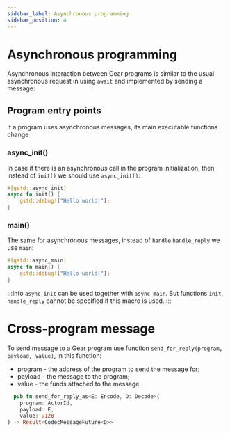 ```yaml
---
sidebar_label: Asynchronous programming
sidebar_position: 4
---
```


# Asynchronous programming

Asynchronous interaction between Gear programs is similar to the usual asynchronous request in using `await` and implemented by sending a message:

## Program entry points

if a program uses asynchronous messages, its main executable functions change

### async_init()

In case if there is an asynchronous call in the program initialization, then instead of `init()` we should use `async_init()`:

```rust
#[gstd::async_init]
async fn init() {
    gstd::debug!("Hello world!");
}
```

### main()

The same for asynchronous messages, instead of `handle` `handle_reply` we use `main`:

```rust
#[gstd::async_main]
async fn main() {
    gstd::debug!("Hello world!");
}
```

:::info
`async_init` сan be used together with `async_main`. But functions `init`, `handle_reply` cannot be specified if this macro is used.
:::

# Cross-program message

To send message to a Gear program use function `send_for_reply(program, payload, value)`, in this function:
- program - the address of the program to send the message for; 
- payload - the message to the program; 
- value - the funds attached to the message.

```rust
  pub fn send_for_reply_as<E: Encode, D: Decode>(
    program: ActorId,
    payload: E,
    value: u128
) -> Result<CodecMessageFuture<D>>
```
